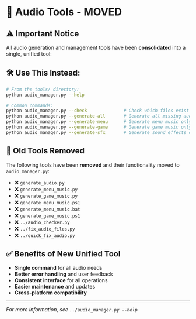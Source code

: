 # 🎵 Audio Tools - MOVED

## ⚠️ Important Notice

All audio generation and management tools have been **consolidated** into a single, unified tool:

## 🛠️ Use This Instead:

```bash
# From the tools/ directory:
python audio_manager.py --help

# Common commands:
python audio_manager.py --check              # Check which files exist
python audio_manager.py --generate-all       # Generate all missing audio
python audio_manager.py --generate-menu      # Generate menu music only
python audio_manager.py --generate-game      # Generate game music only
python audio_manager.py --generate-sfx       # Generate sound effects only
```

## 📁 Old Tools Removed

The following tools have been **removed** and their functionality moved to `audio_manager.py`:

- ❌ `generate_audio.py`
- ❌ `generate_menu_music.py` 
- ❌ `generate_game_music.py`
- ❌ `generate_menu_music.ps1`
- ❌ `generate_menu_music.bat`
- ❌ `generate_game_music.ps1`
- ❌ `../audio_checker.py`
- ❌ `../fix_audio_files.py`
- ❌ `../quick_fix_audio.py`

## ✅ Benefits of New Unified Tool

- **Single command** for all audio needs
- **Better error handling** and user feedback
- **Consistent interface** for all operations
- **Easier maintenance** and updates
- **Cross-platform compatibility**

---

*For more information, see `../audio_manager.py --help`* 